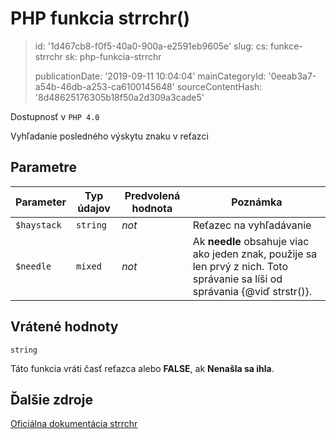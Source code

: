 PHP funkcia strrchr()
=====================

> id: '1d467cb8-f0f5-40a0-900a-e2591eb9605e'
> slug:
> 	cs: funkce-strrchr
> 	sk: php-funkcia-strrchr
> 
> publicationDate: '2019-09-11 10:04:04'
> mainCategoryId: '0eeab3a7-a54b-46db-a253-ca6100145648'
> sourceContentHash: '8d48625176305b18f50a2d309a3cade5'

Dostupnosť v `PHP 4.0`

Vyhľadanie posledného výskytu znaku v reťazci


Parametre
--------------

| Parameter | Typ údajov | Predvolená hodnota | Poznámka |
|-----|-----|-----|-----|
| `$haystack` | `string` | *not* | Reťazec na vyhľadávanie |
| `$needle` | `mixed` | *not* | Ak <b>needle</b> obsahuje viac ako jeden znak, použije sa len prvý z nich. Toto správanie sa líši od správania {@viď strstr()}. |


Vrátené hodnoty
----------------

`string`

<p>
Táto funkcia vráti časť reťazca alebo <b>FALSE</b>, ak
<b>Nenašla sa ihla</b>.
</p>

Ďalšie zdroje
------------

[Oficiálna dokumentácia strrchr](https://www.php.net/manual/en/function.strrchr.php)
